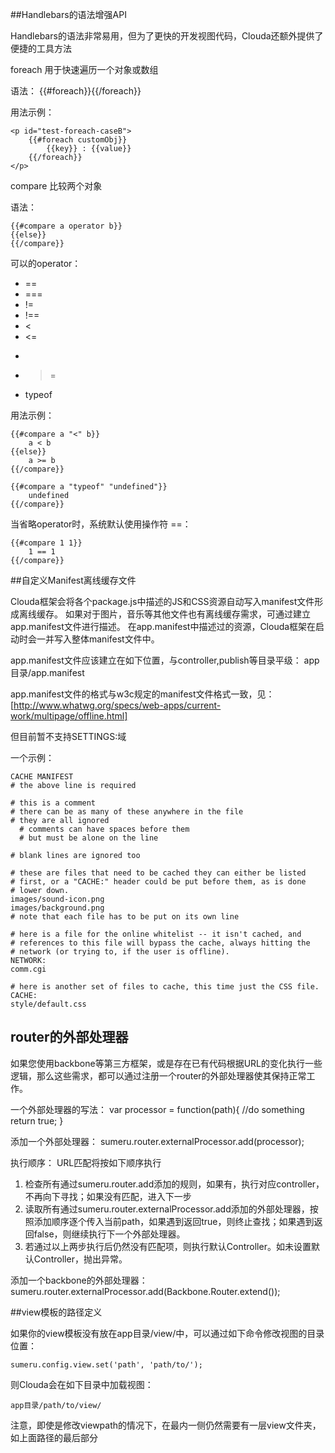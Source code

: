 ##Handlebars的语法增强API

Handlebars的语法非常易用，但为了更快的开发视图代码，Clouda还额外提供了便捷的工具方法

foreach 
用于快速遍历一个对象或数组

语法：
    {{#foreach}}{{/foreach}}

用法示例：

    <p id="test-foreach-caseB">  
        {{#foreach customObj}}
            {{key}} : {{value}}
        {{/foreach}}
    </p>


compare
比较两个对象

语法：

    {{#compare a operator b}}
    {{else}}
    {{/compare}}

可以的operator：

 * ==
 * ===
 * !=
 * !==
 * <
 * <=
 * >
 * >=
 * typeof

用法示例：

    {{#compare a "<" b}}
		a < b
	{{else}}
		a >= b
	{{/compare}}

    {{#compare a "typeof" "undefined"}}
		undefined
	{{/compare}}

当省略operator时，系统默认使用操作符 ==：

    {{#compare 1 1}}
		1 == 1
	{{/compare}}

##自定义Manifest离线缓存文件

Clouda框架会将各个package.js中描述的JS和CSS资源自动写入manifest文件形成离线缓存。
如果对于图片，音乐等其他文件也有离线缓存需求，可通过建立app.manifest文件进行描述。
在app.manifest中描述过的资源，Clouda框架在启动时会一并写入整体manifest文件中。

app.manifest文件应该建立在如下位置，与controller,publish等目录平级：
    app目录/app.manifest

app.manifest文件的格式与w3c规定的manifest文件格式一致，见：[http://www.whatwg.org/specs/web-apps/current-work/multipage/offline.html]

但目前暂不支持SETTINGS:域

一个示例：

    CACHE MANIFEST
	# the above line is required
	
	# this is a comment
	# there can be as many of these anywhere in the file
	# they are all ignored
	  # comments can have spaces before them
	  # but must be alone on the line
	
	# blank lines are ignored too
	
	# these are files that need to be cached they can either be listed
	# first, or a "CACHE:" header could be put before them, as is done
	# lower down.
	images/sound-icon.png
	images/background.png
	# note that each file has to be put on its own line
	
	# here is a file for the online whitelist -- it isn't cached, and
	# references to this file will bypass the cache, always hitting the
	# network (or trying to, if the user is offline).
	NETWORK:
	comm.cgi
	
	# here is another set of files to cache, this time just the CSS file.
	CACHE:
	style/default.css
	
## router的外部处理器

如果您使用backbone等第三方框架，或是存在已有代码根据URL的变化执行一些逻辑，那么这些需求，都可以通过注册一个router的外部处理器使其保持正常工作。

一个外部处理器的写法：
	var processor = function(path){
		//do something
		return true;
	}

添加一个外部处理器：
	sumeru.router.externalProcessor.add(processor);
	
执行顺序：
URL匹配将按如下顺序执行

 1. 检查所有通过sumeru.router.add添加的规则，如果有，执行对应controller，不再向下寻找；如果没有匹配，进入下一步
 2. 读取所有通过sumeru.router.externalProcessor.add添加的外部处理器，按照添加顺序逐个传入当前path，如果遇到返回true，则终止查找；如果遇到返回false，则继续执行下一个外部处理器。
 3. 若通过以上两步执行后仍然没有匹配项，则执行默认Controller。如未设置默认Controller，抛出异常。

添加一个backbone的外部处理器：
	sumeru.router.externalProcessor.add(Backbone.Router.extend());

##view模板的路径定义

如果你的view模板没有放在app目录/view/中，可以通过如下命令修改视图的目录位置：

	sumeru.config.view.set('path', 'path/to/');

则Clouda会在如下目录中加载视图：

	app目录/path/to/view/

注意，即使是修改viewpath的情况下，在最内一侧仍然需要有一层view文件夹，如上面路径的最后部分
